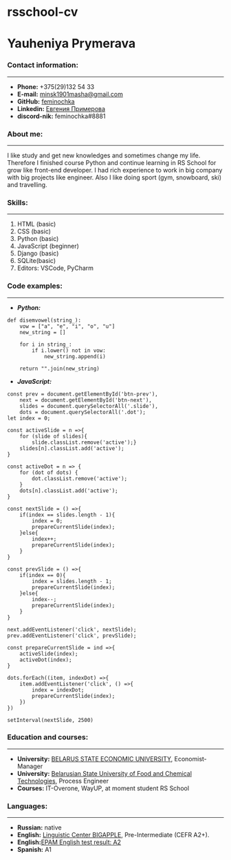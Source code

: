 # rsschool-cv


# Yauheniya Prymerava


### Contact information:
-----------------
+ **Phone:** +375(29)132 54 33
+ **E-mail:** minsk1901masha@gmail.com
+ **GitHub:** [feminochka](https://github.com/feminochka)
+ **Linkedin:** [Евгения Примерова](https://www.linkedin.com/in/%D0%B5%D0%B2%D0%B3%D0%B5%D0%BD%D0%B8%D1%8F-%D0%BF%D1%80%D0%B8%D0%BC%D0%B5%D1%80%D0%BE%D0%B2%D0%B0-0166b5b4/)
+ **discord-nik:** feminochka#8881

### About me:
----------------
I like study and get new knowledges and sometimes change my life. Therefore I finished course Python and continue learning in RS School for grow like front-end developer. I had rich experience to work in big company with big projects like engineer. Also I like doing sport (gym, snowboard, ski) and travelling.

### Skills:
----------------
1. HTML (basic)
2. CSS (basic)
3. Python (basic)
4. JavaScript (beginner)
4. Django (basic)
5. SQLite(basic)
6. Editors: VSCode, PyCharm

### Code examples:
-----------------
- ***Python:***
```
def disemvowel(string_):
    vow = ["a", "e", "i", "o", "u"]
    new_string = []

    for i in string_: 
        if i.lower() not in vow:
            new_string.append(i)

    return "".join(new_string)
```
- ***JavaScript:***

```
const prev = document.getElementById('btn-prev'),
    next = document.getElementById('btn-next'),
    slides = document.querySelectorAll('.slide'),
    dots = document.querySelectorAll('.dot');
let index = 0;

const activeSlide = n =>{
    for (slide of slides){
        slide.classList.remove('active');}
    slides[n].classList.add('active');
}

const activeDot = n => {
    for (dot of dots) {
        dot.classList.remove('active');
    }
    dots[n].classList.add('active');
}

const nextSlide = () =>{
    if(index == slides.length - 1){
        index = 0;
        prepareCurrentSlide(index);
    }else{
        index++;
        prepareCurrentSlide(index);
    }
}

const prevSlide = () =>{
    if(index == 0){
        index = slides.length - 1;
        prepareCurrentSlide(index);
    }else{
        index--;
        prepareCurrentSlide(index);
    }
}

next.addEventListener('click', nextSlide);
prev.addEventListener('click', prevSlide);

const prepareCurrentSlide = ind =>{
    activeSlide(index);
    activeDot(index);
}

dots.forEach((item, indexDot) =>{
    item.addEventListener('click', () =>{
        index = indexDot;
        prepareCurrentSlide(index);
    })
})

setInterval(nextSlide, 2500)
```

### Education and courses:
-------------------
+ **University:** [BELARUS STATE ECONOMIC UNIVERSITY](http://bseu.by/), Economist-Manager
+ **University:** [Belarusian State University of Food and Chemical Technologies](https://bgut.mogilev.biz/), Process Engineer
+ **Courses:** IT-Overone, WayUP, at moment student RS School

### Languages:
-------------------
+ **Russian:** native
+ **English:** [Linguistic Center BIGAPPLE](http://bigapple.by), Pre-Intermediate (CEFR A2+).
+ **English:**[EPAM English test result: A2](https://access.epam.com/auth/realms/plusx/protocol/openid-connect/auth?client_id=examinator-client&redirect_uri=https://examinator.epam.com/api/epam-sso&response_type=code&resource=https://examinator.epam.com&scope=email%20openid%20profile) 
+ **Spanish:** A1